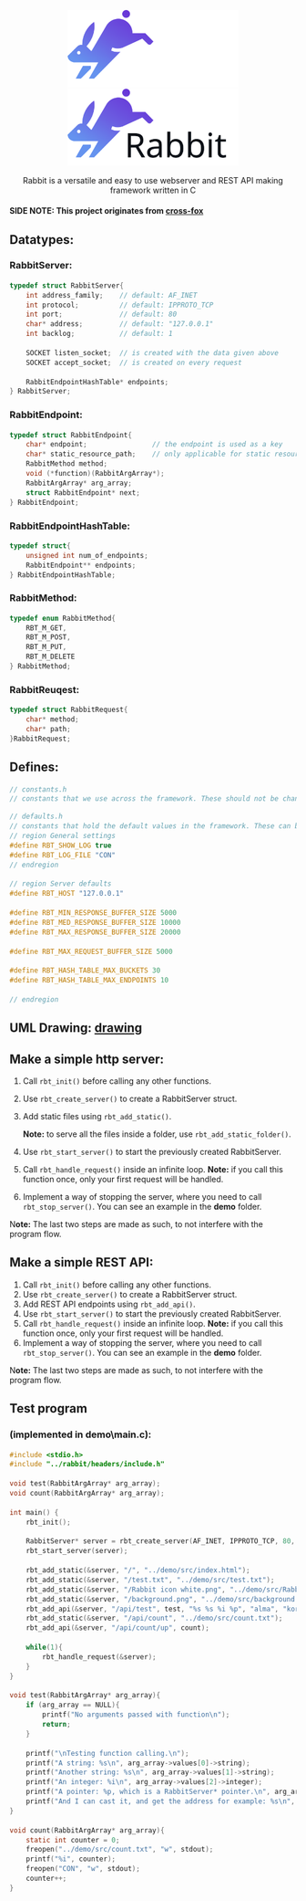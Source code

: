 <!-- ![Rabbit logo](./icons/svg/Rabbit%20logo%20white.svg) -->
<p align=center>
 <img src="./icons/svg/Rabbit%20logo%20white.svg#gh-dark-mode-only" alt="Rabbit logo" style="width:300px;"/>
 <img src="./icons/svg/Rabbit%20logo%20black.svg#gh-light-mode-only" alt="Rabbit logo" style="width:300px;"/>
</p>
<p align=center>
  Rabbit is a versatile and easy to use webserver and REST API making framework written in C
</p>

#### SIDE NOTE: This project originates from [cross-fox](https://github.com/MemerGamer/cross-fox)

## Datatypes:

### RabbitServer:

```c
typedef struct RabbitServer{
    int address_family;    // default: AF_INET
    int protocol;          // default: IPPROTO_TCP
    int port;              // default: 80
    char* address;         // default: "127.0.0.1"
    int backlog;           // default: 1

    SOCKET listen_socket;  // is created with the data given above
    SOCKET accept_socket;  // is created on every request

    RabbitEndpointHashTable* endpoints;
} RabbitServer;
```

### RabbitEndpoint:

```c
typedef struct RabbitEndpoint{
    char* endpoint;                // the endpoint is used as a key
    char* static_resource_path;    // only applicable for static resources
    RabbitMethod method;
    void (*function)(RabbitArgArray*);
    RabbitArgArray* arg_array;
    struct RabbitEndpoint* next;
} RabbitEndpoint;
```

### RabbitEndpointHashTable:

```c
typedef struct{
    unsigned int num_of_endpoints;
    RabbitEndpoint** endpoints;
} RabbitEndpointHashTable;
```

### RabbitMethod:

```c
typedef enum RabbitMethod{
    RBT_M_GET,
    RBT_M_POST,
    RBT_M_PUT,
    RBT_M_DELETE
} RabbitMethod;
```

### RabbitReuqest:

```c
typedef struct RabbitRequest{
    char* method;
    char* path;
}RabbitRequest;
```

## Defines:

```c
// constants.h
// constants that we use across the framework. These should not be changed.
```

```c
// defaults.h
// constants that hold the default values in the framework. These can be changed.
// region General settings
#define RBT_SHOW_LOG true
#define RBT_LOG_FILE "CON"
// endregion

// region Server defaults
#define RBT_HOST "127.0.0.1"

#define RBT_MIN_RESPONSE_BUFFER_SIZE 5000
#define RBT_MED_RESPONSE_BUFFER_SIZE 10000
#define RBT_MAX_RESPONSE_BUFFER_SIZE 20000

#define RBT_MAX_REQUEST_BUFFER_SIZE 5000

#define RBT_HASH_TABLE_MAX_BUCKETS 30
#define RBT_HASH_TABLE_MAX_ENDPOINTS 10

// endregion
```

## UML Drawing: [drawing](https://miro.com/app/board/uXjVO1xVzOQ=/)

## Make a simple http server:

1. Call `rbt_init()` before calling any other functions.
2. Use `rbt_create_server()` to create a RabbitServer struct.
3. Add static files using `rbt_add_static()`.

   **Note:** to serve all the files inside a folder, use `rbt_add_static_folder()`.

4. Use `rbt_start_server()` to start the previously created RabbitServer.
5. Call `rbt_handle_request()` inside an infinite loop.
   **Note:** if you call this function once, only your first request will be handled.
6. Implement a way of stopping the server, where you need to call `rbt_stop_server()`.
   You can see an example in the **demo** folder.

N**ote:** The last two steps are made as such, to not interfere with the program flow.

## Make a simple REST API:

1. Call `rbt_init()` before calling any other functions.
2. Use `rbt_create_server()` to create a RabbitServer struct.
3. Add REST API endpoints using `rbt_add_api()`.
4. Use `rbt_start_server()` to start the previously created RabbitServer.
5. Call `rbt_handle_request()` inside an infinite loop.
   **Note:** if you call this function once, only your first request will be handled.
6. Implement a way of stopping the server, where you need to call `rbt_stop_server()`.
   You can see an example in the **demo** folder.

N**ote:** The last two steps are made as such, to not interfere with the program flow.

## Test program 
### (implemented in **demo\main.c**):

```c
#include <stdio.h>
#include "../rabbit/headers/include.h"

void test(RabbitArgArray* arg_array);
void count(RabbitArgArray* arg_array);

int main() {
    rbt_init();

    RabbitServer* server = rbt_create_server(AF_INET, IPPROTO_TCP, 80, RBT_HOST, 20);
    rbt_start_server(server);

    rbt_add_static(&server, "/", "../demo/src/index.html");
    rbt_add_static(&server, "/test.txt", "../demo/src/test.txt");
    rbt_add_static(&server, "/Rabbit icon white.png", "../demo/src/Rabbit icon white.png");
    rbt_add_static(&server, "/background.png", "../demo/src/background.png");
    rbt_add_api(&server, "/api/test", test, "%s %s %i %p", "alma", "korte", 1, server);
    rbt_add_static(&server, "/api/count", "../demo/src/count.txt");
    rbt_add_api(&server, "/api/count/up", count);

    while(1){
        rbt_handle_request(&server);
    }
}

void test(RabbitArgArray* arg_array){
    if (arg_array == NULL){
        printf("No arguments passed with function\n");
        return;
    }

    printf("\nTesting function calling.\n");
    printf("A string: %s\n", arg_array->values[0]->string);
    printf("Another string: %s\n", arg_array->values[1]->string);
    printf("An integer: %i\n", arg_array->values[2]->integer);
    printf("A pointer: %p, which is a RabbitServer* pointer.\n", arg_array->values[3]->pointer);
    printf("And I can cast it, and get the address for example: %s\n", ((RabbitServer*)arg_array->values[3]->pointer)->address);
}

void count(RabbitArgArray* arg_array){
    static int counter = 0;
    freopen("../demo/src/count.txt", "w", stdout);
    printf("%i", counter);
    freopen("CON", "w", stdout);
    counter++;
}
```

